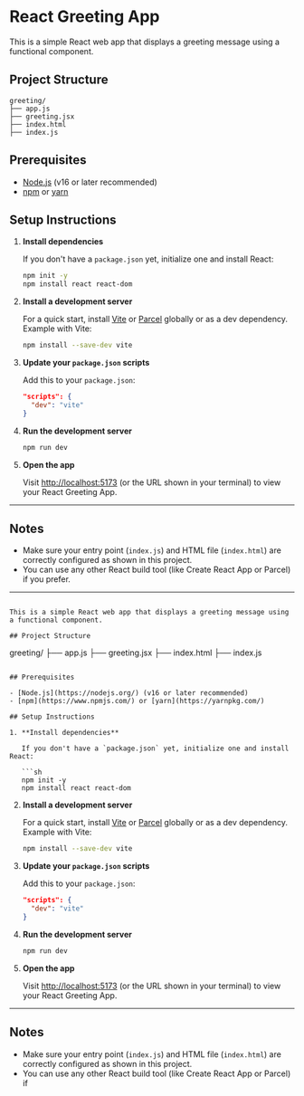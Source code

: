 # React Greeting App

This is a simple React web app that displays a greeting message using a functional component.

## Project Structure

```
greeting/
├── app.js
├── greeting.jsx
├── index.html
├── index.js
```

## Prerequisites

- [Node.js](https://nodejs.org/) (v16 or later recommended)
- [npm](https://www.npmjs.com/) or [yarn](https://yarnpkg.com/)

## Setup Instructions

1. **Install dependencies**

   If you don't have a `package.json` yet, initialize one and install React:

   ```sh
   npm init -y
   npm install react react-dom
   ```

2. **Install a development server**

   For a quick start, install [Vite](https://vitejs.dev/) or [Parcel](https://parceljs.org/) globally or as a dev dependency.  
   Example with Vite:

   ```sh
   npm install --save-dev vite
   ```

3. **Update your `package.json` scripts**

   Add this to your `package.json`:

   ```json
   "scripts": {
     "dev": "vite"
   }
   ```

4. **Run the development server**

   ```sh
   npm run dev
   ```

5. **Open the app**

   Visit [http://localhost:5173](http://localhost:5173) (or the URL shown in your terminal) to view your React Greeting App.

---

## Notes

- Make sure your entry point (`index.js`) and HTML file (`index.html`) are correctly configured as shown in this project.
- You can use any other React build tool (like Create React App or Parcel) if you prefer.

---
```# React Greeting App

This is a simple React web app that displays a greeting message using a functional component.

## Project Structure

```
greeting/
├── app.js
├── greeting.jsx
├── index.html
├── index.js
```

## Prerequisites

- [Node.js](https://nodejs.org/) (v16 or later recommended)
- [npm](https://www.npmjs.com/) or [yarn](https://yarnpkg.com/)

## Setup Instructions

1. **Install dependencies**

   If you don't have a `package.json` yet, initialize one and install React:

   ```sh
   npm init -y
   npm install react react-dom
   ```

2. **Install a development server**

   For a quick start, install [Vite](https://vitejs.dev/) or [Parcel](https://parceljs.org/) globally or as a dev dependency.  
   Example with Vite:

   ```sh
   npm install --save-dev vite
   ```

3. **Update your `package.json` scripts**

   Add this to your `package.json`:

   ```json
   "scripts": {
     "dev": "vite"
   }
   ```

4. **Run the development server**

   ```sh
   npm run dev
   ```

5. **Open the app**

   Visit [http://localhost:5173](http://localhost:5173) (or the URL shown in your terminal) to view your React Greeting App.

---

## Notes

- Make sure your entry point (`index.js`) and HTML file (`index.html`) are correctly configured as shown in this project.
- You can use any other React build tool (like Create React App or Parcel) if